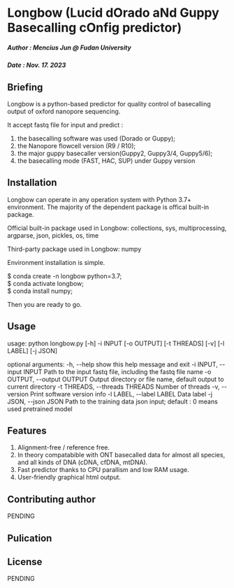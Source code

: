 # Longbow (Lucid dOrado aNd Guppy Basecalling cOnfig predictor)
##### Author : Mencius Jun @ Fudan University
##### Date : Nov. 17. 2023

## Briefing
Longbow is a python-based predictor for quality control of basecalling output of oxford nanopore sequencing.

It accept fastq file for input and predict :
1. the basecalling software was used (Dorado or Guppy);
2. the Nanopore flowcell version (R9 / R10);
3. the major guppy basecaller version(Guppy2, Guppy3/4, Guppy5/6);
4. the basecalling mode (FAST, HAC, SUP) under Guppy version


## Installation

Longbow can operate in any operation system with Python 3.7+ environment. The majority of the dependent package is offical built-in package.

Official built-in package used in Longbow:
collections, sys, multiprocessing, argparse, json, pickles, os, time

Third-party package used in Longbow:
numpy

Environment installation is simple.

$ conda create -n longbow python=3.7; <br>
$ conda activate longbow; <br>
$ conda install numpy; <br>

Then you are ready to go.

## Usage
usage: python longbow.py [-h] -i INPUT [-o OUTPUT] [-t THREADS] [-v] [-l LABEL] [-j JSON]

optional arguments:
  -h, --help            show this help message and exit
  -i INPUT, --input INPUT
                        Path to the input fastq file, including the fastq file
                        name
  -o OUTPUT, --output OUTPUT
                        Output directory or file name, default output to
                        current directory
  -t THREADS, --threads THREADS
                        Number of threads
  -v, --version         Print software version info
  -l LABEL, --label LABEL
                        Data label
  -j JSON, --json JSON  Path to the training data json input; default : 0
                        means used pretrained model



## Features
1. Alignment-free / reference free.
2. In theory compatabible with ONT basecalled data for almost all species, and all kinds of DNA (cDNA, cfDNA, mtDNA).
3. Fast predictor thanks to CPU parallism and low RAM usage.
4. User-friendly graphical html output.

## Contributing author
PENDING

## Pulication

## License
PENDING
